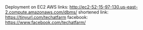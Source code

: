 Deployment on EC2 AWS
links: http://ec2-52-15-97-130.us-east-2.compute.amazonaws.com/dbms/
shortened link: https://tinyurl.com/techatfarm
facebook: https://www.facebook.com/techatfarm/

